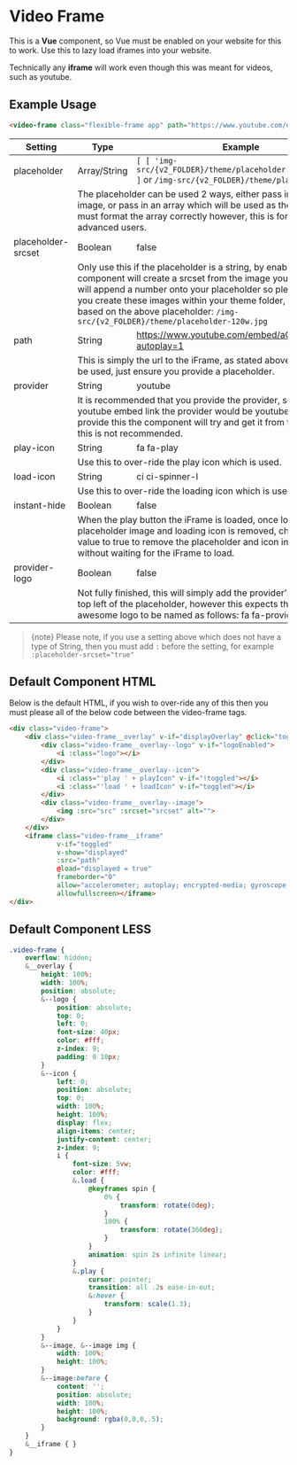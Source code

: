 <!-- Space: ~213834277 -->
<!-- Parent: Web Documentation -->
<!-- Parent: Vue Components -->
<!-- Title: Video Frame -->
<!-- Layout: (plain) -->

# Video Frame

This is a **Vue** component, so Vue must be enabled on your website for this to work. Use this to lazy load iframes into your website.

Technically any **iframe** will work even though this was meant for videos, such as youtube.

<a name="example"></a>
## Example Usage
```html
<video-frame class="flexible-frame app" path="https://www.youtube.com/embed/aC87_RCAxog?autoplay=1" provider="youtube"></video-frame>
```

| Setting | Type | Example |
| ------- | ---- | ------- |
| placeholder | Array/String | `[ [ 'img-src/{v2_FOLDER}/theme/placeholder.jpg', 128 ] ]` or `/img-src/{v2_FOLDER}/theme/placeholder.jpg` |
|<td colspan=3>The placeholder can be used 2 ways, either pass in a single image, or pass in an array which will be used as the srcset. You must format the array correctly however, this is for more advanced users.
| placeholder-srcset | Boolean | false |
| <td colspan=3>Only use this if the placeholder is a string, by enabling this the component will create a srcset from the image you provide, it will append a number onto your placeholder so please ensure you create these images within your theme folder, example based on the above placeholder: `/img-src/{v2_FOLDER}/theme/placeholder-120w.jpg` |
| path | String | https://www.youtube.com/embed/aC87_RCAxog?autoplay=1 |a
| <td colspan=3> This is simply the url to the iFrame, as stated above any link can be used, just ensure you provide a placeholder. |
| provider | String | youtube
| <td colspan=3>It is recommended that you provide the provider, so for a youtube embed link the provider would be youtube. If you don't provide this the component will try and get it from the URL, but this is not recommended. |
| play-icon | String | fa fa-play |
| <td colspan=3> Use this to over-ride the play icon which is used. |
| load-icon | String | ci ci-spinner-l |
| <td colspan=3> Use this to over-ride the loading icon which is used. |
| instant-hide | Boolean | false |
| <td colspan=3> When the play button the iFrame is loaded, once loaded the placeholder image and loading icon is removed, change this value to true to remove the placeholder and icon instantly without waiting for the iFrame to load. |
| provider-logo | Boolean | false |
| <td colspan=3> Not fully finished, this will simply add the provider's logo to the top left of the placeholder, however this expects the font-awesome logo to be named as follows: fa fa-provider. |

> {note} Please note, if you use a setting above which does not have a type of String, then you must add `:` before the setting, for example `:placeholder-srcset="true"`

<a name="default-component"></a>
## Default Component HTML
Below is the default HTML, if you wish to over-ride any of this then you must please all of the below code between the video-frame tags.

```html
<div class="video-frame">
    <div class="video-frame__overlay" v-if="displayOverlay" @click="toggled = true">
        <div class="video-frame__overlay--logo" v-if="logoEnabled">
            <i :class="logo"></i>
        </div>
        <div class="video-frame__overlay--icon">
            <i :class="'play ' + playIcon" v-if="!toggled"></i>
            <i :class="'load ' + loadIcon" v-if="toggled"></i>
        </div>
        <div class="video-frame__overlay--image">
            <img :src="src" :srcset="srcset" alt="">
        </div>
    </div>
    <iframe class="video-frame__iframe"
            v-if="toggled"
            v-show="displayed"
            :src="path"
            @load="displayed = true"
            frameborder="0"
            allow="accelerometer; autoplay; encrypted-media; gyroscope; picture-in-picture"
            allowfullscreen></iframe>
</div>
```

<a name="default-less"></a>
## Default Component LESS

```css
.video-frame {
    overflow: hidden;
    &__overlay {
        height: 100%;
        width: 100%;
        position: absolute;
        &--logo {
            position: absolute;
            top: 0;
            left: 0;
            font-size: 40px;
            color: #fff;
            z-index: 9;
            padding: 0 10px;
        }
        &--icon {
            left: 0;
            position: absolute;
            top: 0;
            width: 100%;
            height: 100%;
            display: flex;
            align-items: center;
            justify-content: center;
            z-index: 9;
            i {
                font-size: 5vw;
                color: #fff;
                &.load {
                    @keyframes spin {
                        0% {
                            transform: rotate(0deg);
                        }
                        100% {
                            transform: rotate(360deg);
                        }
                    }
                    animation: spin 2s infinite linear;
                }
                &.play {
                    cursor: pointer;
                    transition: all .2s ease-in-out;
                    &:hover {
                        transform: scale(1.3);
                    }
                }
            }
        }
        &--image, &--image img {
            width: 100%;
            height: 100%;
        }
        &--image:before {
            content: '';
            position: absolute;
            width: 100%;
            height: 100%;
            background: rgba(0,0,0,.5);
        }
    }
    &__iframe { }
}
```
